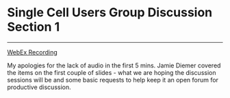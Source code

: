 # Single Cell Users Group Discussion Section 1
***
<a href="https://nih.webex.com/nih/lsr.php?RCID=8e8e2a97468c97020caba78718c4e3f0">WebEx Recording<a/>
<br />

My apologies for the lack of audio in the first 5 mins. Jamie Diemer covered the items on the first couple of slides - what we are hoping the discussion sessions will be and some basic requests to help keep it an open forum for productive discussion.
